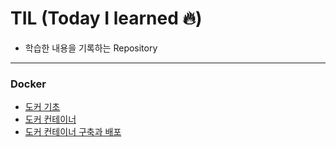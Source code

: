# TIL (Today I learned 🔥)

* 학습한 내용을 기록하는 Repository
---
### Docker
* [도커 기초](https://github.com/Seoyeong-Kim/TIL/blob/master/docker/docker-basic.md)
* [도커 컨테이너](https://github.com/Seoyeong-Kim/TIL/blob/master/docker/docker-container.md)
* [도커 컨테이너 구축과 배포](https://github.com/Seoyeong-Kim/TIL/blob/master/docker/docker-container-deploy.md)
